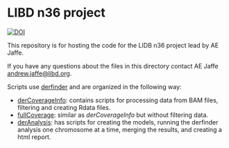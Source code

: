 # LIBD n36 project
[![DOI](https://zenodo.org/badge/26566393.svg)](https://zenodo.org/badge/latestdoi/26566393)

This repository is for hosting the code for the LIDB n36 project lead by AE Jaffe.

If you have any questions about the files in this directory contact AE Jaffe <andrew.jaffe@libd.org>.

Scripts use [derfinder](http://www.bioconductor.org/packages/release/bioc/html/derfinder.html) and are organized in the following way:

* [derCoverageInfo](derCoverageInfo/): contains scripts for processing data from BAM files, filtering and creating Rdata files.
* [fullCoverage](fullCoverage/): similar as _derCoverageInfo_ but without filtering data.
* [derAnalysis](derAnalysis/): has scripts for creating the models, running the derfinder analysis one chromosome at a time, merging the results, and creating a html report.
